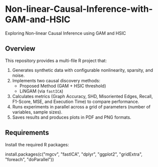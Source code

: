 # Non-linear-Causal-Inference-with-GAM-and-HSIC

Exploring Non-linear Causal Inference using GAM and HSIC

## Overview
This repository provides a multi-file R project that:
1. Generates synthetic data with configurable nonlinearity, sparsity, and noise.
2. Implements two causal discovery methods:
   - Proposed Method (GAM + HSIC threshold)
   - LiNGAM (via `fastICA`)
3. Calculates metrics (Graph Accuracy, SHD, Misoriented Edges, Recall, F1-Score, MSE, and Execution Time) to compare performance.
4. Runs experiments in parallel across a grid of parameters (number of variables, sample sizes).
5. Saves results and produces plots in PDF and PNG formats.

## Requirements

Install the required R packages:

install.packages(c("mgcv", "fastICA", "dplyr", "ggplot2", "gridExtra", "foreach", "doParallel"))
